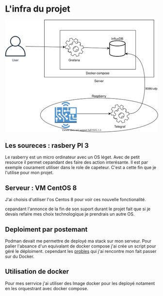 # L'infra du projet

![Architecture](https://raw.githubusercontent.com/TheNoobProgrammeur/InfluxDB_Server/73df9573363f2f5ca454978a58148a34a4ce8751/img/Diagramme_V1.svg)

## Les soureces : rasbery PI 3

Le rasberry est un micro ordinateur avec un OS léget. Avec de petit resource il permet cepandant des faire des action interésante. Il est par exemple courament utiliser dans le role de capeteur. C'est a cette fin que je l'utilise pour mon projet.

## Serveur : VM CentOS 8

J'ai choisis d'utiliser l'os Centos 8 pour voir ces nouvelle fonctionalité.

cepandant l'annonce de la fin de son suport durant le projet fait que si je devais refaire mes choix technologique je prendrais un autre OS.

## Deploiment par postemant

[probles]: ./iot/index#les-complications

Podman devait me permettre de deployé ma stack sur mon serveur. Pour palier l'absance d'un equivalant de docker compose j'ai crée un script pour géré le déploiment. cependant les [probles] qui j'ai rencontre mon fait passer sur du Docker.

## Utilisation de docker

Pour mes serrvice j'ai utiliser des Image docker pour les deployé notament en les orquestrant avec docker compose.
